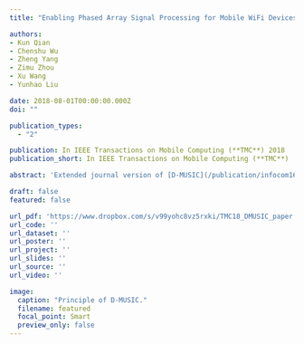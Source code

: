 ```yaml
---
title: "Enabling Phased Array Signal Processing for Mobile WiFi Devices"

authors:
- Kun Qian
- Chenshu Wu
- Zheng Yang
- Zimu Zhou
- Xu Wang
- Yunhao Liu

date: 2018-08-01T00:00:00.000Z
doi: ""

publication_types:
  - "2"

publication: In IEEE Transactions on Mobile Computing (**TMC**) 2018
publication_short: In IEEE Transactions on Mobile Computing (**TMC**)

abstract: 'Extended journal version of [D-MUSIC](/publication/infocom16dmusic/).'

draft: false
featured: false

url_pdf: 'https://www.dropbox.com/s/v99yohc8vz5rxki/TMC18_DMUSIC_paper.pdf?dl=0'
url_code: ''
url_dataset: ''
url_poster: ''
url_project: ''
url_slides: ''
url_source: ''
url_video: ''

image:
  caption: "Principle of D-MUSIC."
  filename: featured
  focal_point: Smart
  preview_only: false
---
```

